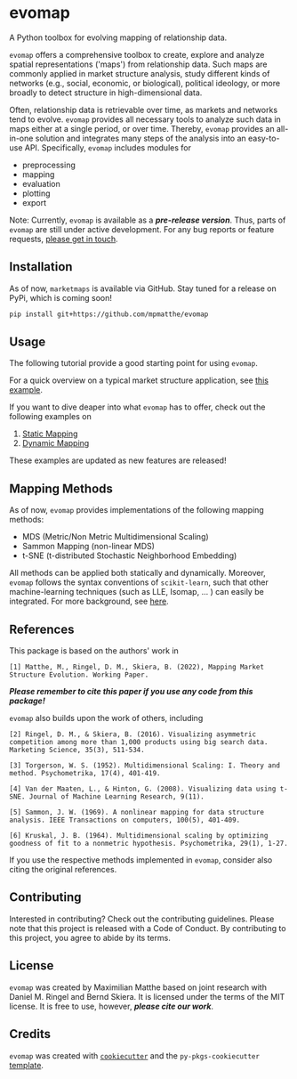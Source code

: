 # evomap

A Python toolbox for evolving mapping of relationship data.

`evomap` offers a comprehensive toolbox to create, explore and analyze spatial representations ('maps') from relationship data. Such maps are commonly applied in market structure analysis, study different kinds of networks (e.g., social, economic, or biological), political ideology, or more broadly to detect structure in high-dimensional data. 

Often, relationship data is retrievable over time, as markets and networks tend to evolve. `evomap` provides all necessary tools to analyze such data in maps either at a single period, or over time. Thereby, `evomap` provides an all-in-one solution and integrates many steps of the analysis into an easy-to-use API. Specifically, `evomap` includes modules for 

- preprocessing
- mapping
- evaluation
- plotting
- export

Note: Currently, `evomap` is available as a ***pre-release version***. Thus, parts of `evomap` are still under active development. For any bug reports or feature requests, <a href = 'mailto:matthe@wiwi.uni-frankfurt.de'>please get in touch</a>.

## Installation

As of now, `marketmaps` is available via GitHub. Stay tuned for a release on PyPi, which is coming soon! 

```bash
pip install git+https://github.com/mpmatthe/evomap
```

## Usage

The following tutorial provide a good starting point for using `evomap`. 

For a quick overview on a typical market structure application, see <a href = 'https://evomap.readthedocs.io/en/latest/car%20application.html'>this example</a>.

If you want to dive deaper into what `evomap` has to offer, check out the following examples on

1. <a href = 'https://evomap.readthedocs.io/en/latest/static%20mapping.html'>Static Mapping</a>
2. <a href = 'https://evomap.readthedocs.io/en/latest/dynamic%20mapping.html'>Dynamic Mapping</a>

These examples are updated as new features are released!

## Mapping Methods

As of now, `evomap` provides implementations of the following mapping methods:
- MDS (Metric/Non Metric Multidimensional Scaling)
- Sammon Mapping (non-linear MDS)
- t-SNE (t-distributed Stochastic Neighborhood Embedding)

All methods can be applied both statically and dynamically. Moreover, `evomap` follows the syntax conventions of `scikit-learn`, such that other 
machine-learning techniques (such as LLE, Isomap, ... ) can easily be integrated. For more background, see <a href = 'https://scikit-learn.org/stable/modules/manifold.html'> here</a>.

## References

This package is based on the authors' work in 

```
[1] Matthe, M., Ringel, D. M., Skiera, B. (2022), Mapping Market Structure Evolution. Working Paper.
```

<b><i>Please remember to cite this paper if you use any code from this package!</i></b>

`evomap` also builds upon the work of others, including
```
[2] Ringel, D. M., & Skiera, B. (2016). Visualizing asymmetric competition among more than 1,000 products using big search data. Marketing Science, 35(3), 511-534.

[3] Torgerson, W. S. (1952). Multidimensional Scaling: I. Theory and method. Psychometrika, 17(4), 401-419.

[4] Van der Maaten, L., & Hinton, G. (2008). Visualizing data using t-SNE. Journal of Machine Learning Research, 9(11).

[5] Sammon, J. W. (1969). A nonlinear mapping for data structure analysis. IEEE Transactions on computers, 100(5), 401-409.

[6] Kruskal, J. B. (1964). Multidimensional scaling by optimizing goodness of fit to a nonmetric hypothesis. Psychometrika, 29(1), 1-27.
```

If you use the respective methods implemented in `evomap`, consider also citing the original references.

## Contributing

Interested in contributing? Check out the contributing guidelines. Please note that this project is released with a Code of Conduct. By contributing to this project, you agree to abide by its terms.

## License

`evomap` was created by Maximilian Matthe based on joint research with Daniel M. Ringel and Bernd Skiera. It is licensed under the terms of the MIT license. It is free to use, however, <b><i>please cite our work</i></b>.

## Credits

`evomap` was created with [`cookiecutter`](https://cookiecutter.readthedocs.io/en/latest/) and the `py-pkgs-cookiecutter` [template](https://github.com/py-pkgs/py-pkgs-cookiecutter).
